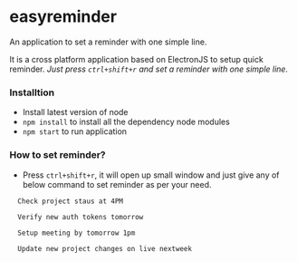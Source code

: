 # easyreminder
An application to set a reminder with one simple line. 

It is a cross platform application based on ElectronJS to setup quick reminder. 
*Just press `ctrl+shift+r` and set a reminder with one simple line.*


### Installtion
- Install latest version of node
- `npm install` to install all the dependency node modules 
- `npm start` to run application

### How to set reminder?
- Press `ctrl+shift+r`, it will open up small window and just give any of below command to set reminder as per your need.
```
  Check project staus at 4PM
  
  Verify new auth tokens tomorrow
  
  Setup meeting by tomorrow 1pm
  
  Update new project changes on live nextweek
```
